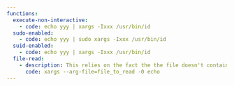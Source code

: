 ```yaml
---
functions:
  execute-non-interactive:
    - code: echo yyy | xargs -Ixxx /usr/bin/id
  sudo-enabled:
    - code: echo yyy | sudo xargs -Ixxx /usr/bin/id
  suid-enabled:
    - code: echo yyy | xargs -Ixxx /usr/bin/id
  file-read:
    - description: This relies on the fact the the file doesn't contain a null char (ASCII 0).
      code: xargs --arg-file=file_to_read -0 echo
---
```

